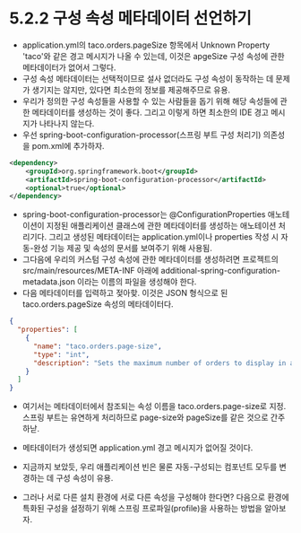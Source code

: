 # 5.2.2 구성 속성 메타데이터 선언하기
- application.yml의 taco.orders.pageSize 항목에서 Unknown Property 'taco'와 같은 경고 메시지가 나올 수 있는데, 이것은 apgeSize 구성 속성에 관한 메타데이터가 없어서 그렇다.
- 구성 속성 메타데이터는 선택적이므로 설사 없더라도 구성 속성이 동작하는 데 문제가 생기지는 않지만, 있다면 최소한의 정보를 제공해주므로 유용.
- 우리가 정의한 구성 속성들을 사용할 수 있는 사람들을 돕기 위해 해당 속성들에 관한 메타데이터를 생성하는 것이 좋다. 그리고 이렇게 하면 최소한의 IDE 경고 메시지가 나타나지 않는다.
- 우선 spring-boot-configuration-processor(스프링 부트 구성 처리기) 의존성을 pom.xml에 추가하자.
```xml
<dependency>
    <groupId>org.springframework.boot</groupId>
    <artifactId>spring-boot-configuration-processor</artifactId>
    <optional>true</optional>
</dependency>
```
- spring-boot-configuration-processor는 @ConfigurationProperties 애노테이션이 지정된 애플리케이션 클래스에 관한 메타데이터를 생성하는 애노테이션 처리기다. 그리고 생성된 메타데이터는
application.yml이나 properties 작성 시 자동-완성 기능 제공 및 속성의 문서를 보여주기 위해 사용됨.
- 그다음에 우리의 커스텀 구성 속성에 관한 메타데이터를 생성하려면 프로젝트의 src/main/resources/META-INF 아래에 additional-spring-configuration-metadata.json 이라는 이름의 파일을 
생성해야 한다.
- 다음 메타데이터를 입력하고 젖아핮. 이것은 JSON 형식으로 된 taco.orders.pageSize 속성의 메타데이터다.
```json
{
  "properties": [
    {
      "name": "taco.orders.page-size",
      "type": "int",
      "description": "Sets the maximum number of orders to display in a list."
    }
  ]
}
```
- 여기서는 메타데이터에서 참조되는 속성 이름을 taco.orders.page-size로 지정. 스프링 부트는 유연하게 처리하므로 page-size와 pageSize를 같은 것으로 간주하낟.
- 메타데이터가 생성되면 application.yml 경고 메시지가 없어질 것이다. 


- 지금까지 보았듯, 우리 애플리케이션 빈은 물론 자동-구성되는 컴포넌트 모두를 변경하는 데 구성 속성이 유용. 
- 그러나 서로 다른 설치 환경에 서로 다른 속성을 구성해야 한다면? 다음으로 환경에 특화된 구성을 설정하기 위해 스프링 프로파일(profile)을 사용하는 방법을 알아보자.

